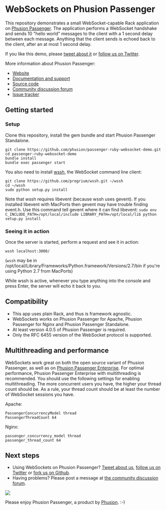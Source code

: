 # WebSockets on Phusion Passenger

This repository demonstrates a small WebSocket-capable Rack application on [Phusion Passenger](https://www.phusionpassenger.com/). The application performs a WebSocket handshake and sends 10 "hello world" messages to the client with a 1 second delay between each message. Anything that the client sends is echoed back to the client, after an at most 1 second delay.

If you like this demo, please [tweet about it](https://twitter.com/share) or [follow us on Twitter](https://twitter.com/phusion_nl).

More information about Phusion Passenger:

 * [Website](https://www.phusionpassenger.com/)
 * [Documentation and support](https://www.phusionpassenger.com/)
 * [Source code](https://github.com/phusion/passenger)
 * [Community discussion forum](https://groups.google.com/d/forum/phusion-passenger‎)
 * [Issue tracker](https://github.com/phusion/passenger/issues)

## Getting started

### Setup

Clone this repository, install the gem bundle and start Phusion Passenger Standalone.

    git clone https://github.com/phusion/passenger-ruby-websocket-demo.git
    cd passenger-ruby-websocket-demo
    bundle install
    bundle exec passenger start

You also need to install [wssh](https://github.com/progrium/wssh), the WebSocket command line client:

    git clone https://github.com/progrium/wssh.git ~/wssh
    cd ~/wssh
    sudo python setup.py install

Note that wssh requires libevent (because wssh uses gevent). If you installed libevent with MacPorts then gevent may have trouble finding event.h. Use this command tell gevent where it can find libevent: `sudo env C_INCLUDE_PATH=/opt/local/include LIBRARY_PATH=/opt/local/lib python setup.py install`

### Seeing it in action

Once the server is started, perform a request and see it in action:

    wssh localhost:3000/

(`wssh` may be in /opt/local/Library/Frameworks/Python.framework/Versions/2.7/bin if you're using Python 2.7 from MacPorts)

While wssh is active, whenever you type anything into the console and press Enter, the server will echo it back to you.

## Compatibility

 * This app uses plain Rack, and thus is framework agnostic.
 * WebSockets works on Phusion Passenger for Apache, Phusion Passenger for Nginx and Phusion Passenger Standalone.
 * At least version 4.0.5 of Phusion Passenger is required.
 * Only the RFC 6455 version of the WebSocket protocol is supported.

## Multithreading and performance

WebSockets work great on both the open source variant of Phusion Passenger, as well as on [Phusion Passenger Enterprise](https://www.phusionpassenger.com/). For optimal performance, Phusion Passenger Enterprise with multithreading is recommended. You should use the following settings for enabling multithreading. The more concurrent users you have, the higher your thread count should be. As a rule, your thread count should be at least the number of WebSocket sessions you have.

Apache:

    PassengerConcurrencyModel thread
    PassengerThreadCount 64

Nginx:

    passenger_concurrency_model thread
    passenger_thread_count 64

## Next steps

 * Using WebSockets on Phusion Passenger? [Tweet about us](https://twitter.com/share), [follow us on Twitter](https://twitter.com/phusion_nl) or [fork us on Github](https://github.com/phusion/passenger).
 * Having problems? Please post a message at [the community discussion forum](https://groups.google.com/d/forum/phusion-passenger).

[<img src="http://www.phusion.nl/assets/logo.png">](http://www.phusion.nl/)

Please enjoy Phusion Passenger, a product by [Phusion](http://www.phusion.nl/). :-)

